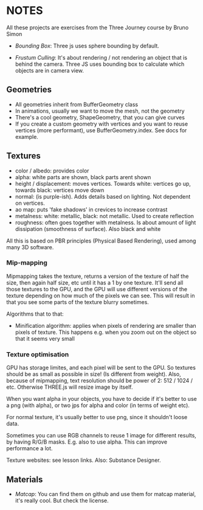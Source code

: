 # NOTES

All these projects are exercises from the Three Journey course by Bruno Simon

- _Bounding Box_: Three js uses sphere bounding by default.

- _Frustum Culling_: It's about rendering / not rendering an object that is behind the camera.
  Three JS uses bounding box to calculate which objects are in camera view.

## Geometries

- All geometries inherit from BufferGeometry class
- In animations, usually we want to move the mesh, not the geometry
- There's a cool geometry, ShapeGeometry, that you can give curves
- If you create a custom geometry with vertices and you want to reuse vertices (more performant), use BufferGeometry.index. See docs for example.

## Textures

- color / albedo: provides color
- alpha: white parts are shown, black parts arent shown
- height / displacement: moves vertices. Towards white: vertices go up, towards black: vertices move down
- normal: (is purple-ish). Adds details based on lighting. Not dependent on vertices.
- ao map: puts 'fake shadows' in crevices to increase contrast
- metalness: white: metallic, black: not metallic. Used to create reflection
- roughness: often goes together with metalness. Is about amount of light dissipation (smoothness of surface). Also black and white

All this is based on PBR principles (Physical Based Rendering), used among many 3D software.

### Mip-mapping

Mipmapping takes the texture, returns a version of the texture of half the size, then again half size, etc until it has a 1 by one texture. It'll send all those textures to the GPU, and the GPU will use different versions of the texture depending on how much of the pixels we can see. This will result in that you see some parts of the texture blurry sometimes.

Algorithms that to that:

- Minification algorithm: applies when pixels of rendering are smaller than pixels of texture. This happens e.g. when you zoom out on the object so that it seems very small

### Texture optimisation

GPU has storage limites, and each pixel will be sent to the GPU. So textures should be as small as possible in size! (Is different from weight).
Also, because of mipmapping, text resolution should be power of 2: 512 / 1024 / etc. Otherwise THREE.js will resize image by itself.

When you want alpha in your objects, you have to decide if it's better to use a png (with alpha), or two jps for alpha and color (in terms of weight etc).

For normal texture, it's usually better to use png, since it shouldn't loose data.

Sometimes you can use RGB channels to reuse 1 image for different results, by having R/G/B masks. E.g. also to use alpha. This can improve performance a lot.

Texture websites: see lesson links. Also: Substance Designer.

## Materials

- _Matcap_: You can find them on github and use them for matcap material, it's really cool. But check the license.
